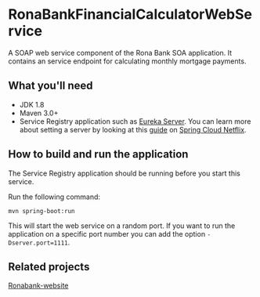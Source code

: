 # RonaBankFinancialCalculatorWebService
A SOAP web service component of the Rona Bank SOA application. It contains an service endpoint for calculating monthly mortgage payments.

## What you'll need

* JDK 1.8
* Maven 3.0+
* Service Registry application such as [Eureka Server](https://github.com/Netflix/eureka/wiki/Eureka-at-a-glance). You can learn more about setting a server by looking at this [guide](https://spring.io/guides/gs/service-registration-and-discovery/) on [Spring Cloud Netflix](https://cloud.spring.io/spring-cloud-netflix/).

## How to build and run the application

The Service Registry application should be running before you start this service.

Run the following command:

```
mvn spring-boot:run
```

This will start the web service on a random port. If you want to run the application on a specific port number you can add the option `-Dserver.port=1111`.

## Related projects

[Ronabank-website](https://github.com/ronalag/RonaBankWebSite)
